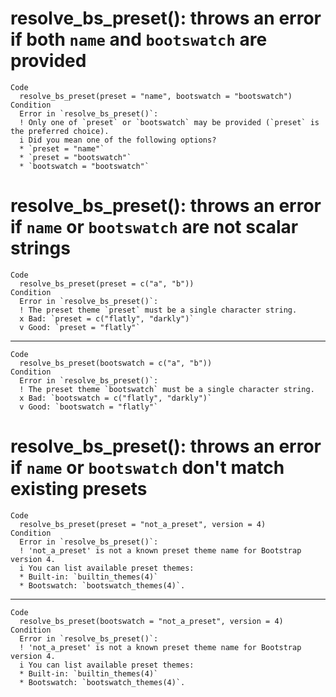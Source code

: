 # resolve_bs_preset(): throws an error if both `name` and `bootswatch` are provided

    Code
      resolve_bs_preset(preset = "name", bootswatch = "bootswatch")
    Condition
      Error in `resolve_bs_preset()`:
      ! Only one of `preset` or `bootswatch` may be provided (`preset` is the preferred choice).
      i Did you mean one of the following options?
      * `preset = "name"`
      * `preset = "bootswatch"`
      * `bootswatch = "bootswatch"`

# resolve_bs_preset(): throws an error if `name` or `bootswatch` are not scalar strings

    Code
      resolve_bs_preset(preset = c("a", "b"))
    Condition
      Error in `resolve_bs_preset()`:
      ! The preset theme `preset` must be a single character string.
      x Bad: `preset = c("flatly", "darkly")`
      v Good: `preset = "flatly"`

---

    Code
      resolve_bs_preset(bootswatch = c("a", "b"))
    Condition
      Error in `resolve_bs_preset()`:
      ! The preset theme `bootswatch` must be a single character string.
      x Bad: `bootswatch = c("flatly", "darkly")`
      v Good: `bootswatch = "flatly"`

# resolve_bs_preset(): throws an error if `name` or `bootswatch` don't match existing presets

    Code
      resolve_bs_preset(preset = "not_a_preset", version = 4)
    Condition
      Error in `resolve_bs_preset()`:
      ! 'not_a_preset' is not a known preset theme name for Bootstrap version 4.
      i You can list available preset themes:
      * Built-in: `builtin_themes(4)`
      * Bootswatch: `bootswatch_themes(4)`.

---

    Code
      resolve_bs_preset(bootswatch = "not_a_preset", version = 4)
    Condition
      Error in `resolve_bs_preset()`:
      ! 'not_a_preset' is not a known preset theme name for Bootstrap version 4.
      i You can list available preset themes:
      * Built-in: `builtin_themes(4)`
      * Bootswatch: `bootswatch_themes(4)`.

